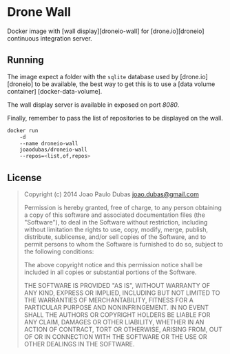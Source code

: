 # Drone Wall

Docker image with [wall display][droneio-wall] for [drone.io][droneio]
continuous integration server.

## Running

The image expect a folder with the `sqlite` database used by [drone.io][droneio]
to be available, the best way to get this is to use a [data volume container]
[docker-data-volume].

The wall display server is available in exposed on port _8080_.

Finally, remember to pass the list of repositories to be displayed on the wall.

```bash
docker run
    -d
    --name droneio-wall
    joaodubas/droneio-wall
    --repos=<list,of,repos>
```

## License

> Copyright (c) 2014 Joao Paulo Dubas <joao.dubas@gmail.com>
>
> Permission is hereby granted, free of charge, to any person obtaining a copy
> of this software and associated documentation files (the "Software"), to deal
> in the Software without restriction, including without limitation the rights
> to use, copy, modify, merge, publish, distribute, sublicense, and/or sell
> copies of the Software, and to permit persons to whom the Software is
> furnished to do so, subject to the following conditions:
>
> The above copyright notice and this permission notice shall be included in
> all copies or substantial portions of the Software.
>
> THE SOFTWARE IS PROVIDED "AS IS", WITHOUT WARRANTY OF ANY KIND, EXPRESS OR
> IMPLIED, INCLUDING BUT NOT LIMITED TO THE WARRANTIES OF MERCHANTABILITY,
> FITNESS FOR A PARTICULAR PURPOSE AND NONINFRINGEMENT. IN NO EVENT SHALL THE
> AUTHORS OR COPYRIGHT HOLDERS BE LIABLE FOR ANY CLAIM, DAMAGES OR OTHER
> LIABILITY, WHETHER IN AN ACTION OF CONTRACT, TORT OR OTHERWISE, ARISING FROM,
> OUT OF OR IN CONNECTION WITH THE SOFTWARE OR THE USE OR OTHER DEALINGS IN
> THE SOFTWARE.
